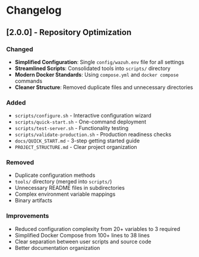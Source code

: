 # Changelog

## [2.0.0] - Repository Optimization

### Changed
- **Simplified Configuration**: Single `config/wazuh.env` file for all settings
- **Streamlined Scripts**: Consolidated tools into `scripts/` directory
- **Modern Docker Standards**: Using `compose.yml` and `docker compose` commands
- **Cleaner Structure**: Removed duplicate files and unnecessary directories

### Added
- `scripts/configure.sh` - Interactive configuration wizard
- `scripts/quick-start.sh` - One-command deployment
- `scripts/test-server.sh` - Functionality testing
- `scripts/validate-production.sh` - Production readiness checks
- `docs/QUICK_START.md` - 3-step getting started guide
- `PROJECT_STRUCTURE.md` - Clear project organization

### Removed
- Duplicate configuration methods
- `tools/` directory (merged into `scripts/`)
- Unnecessary README files in subdirectories
- Complex environment variable mappings
- Binary artifacts

### Improvements
- Reduced configuration complexity from 20+ variables to 3 required
- Simplified Docker Compose from 100+ lines to 38 lines
- Clear separation between user scripts and source code
- Better documentation organization